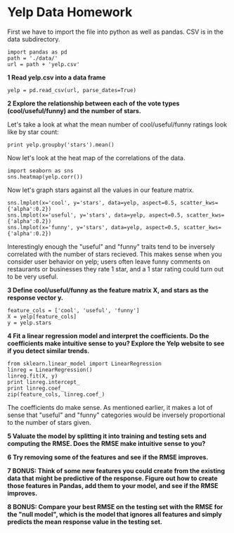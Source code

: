 # Yelp Data Homework 

First we have to import the file into python as well as pandas. CSV is in the data subdirectory. 

```
import pandas as pd
path = './data/' 
url = path + 'yelp.csv'
```

**1 Read yelp.csv into a data frame**

```
yelp = pd.read_csv(url, parse_dates=True)
```

**2 Explore the relationship between each of the vote types (cool/useful/funny) and the number of stars.**
   
Let's take a look at what the mean number of cool/useful/funny ratings look like by star count: 
                                                            
```
print yelp.groupby('stars').mean()
```                                                
                                       
Now let's look at the heat map of the correlations of the data. 

```
import seaborn as sns
sns.heatmap(yelp.corr())
```

Now let's graph stars against all the values in our feature matrix.

```
sns.lmplot(x='cool', y='stars', data=yelp, aspect=0.5, scatter_kws={'alpha':0.2})
sns.lmplot(x='useful', y='stars', data=yelp, aspect=0.5, scatter_kws={'alpha':0.2})
sns.lmplot(x='funny', y='stars', data=yelp, aspect=0.5, scatter_kws={'alpha':0.2})
```

Interestingly enough the "useful" and "funny" traits tend to be inversely correlated with the number of stars recieved. This makes sense when you consider user behavior on yelp; users often leave funny comments on restaurants or businesses they rate 1 star, and a 1 star rating could turn out to be very useful. 

                     
**3 Define cool/useful/funny as the feature matrix X, and stars as the response vector y.**

```
feature_cols = ['cool', 'useful', 'funny']
X = yelp[feature_cols]
y = yelp.stars
```

**4 Fit a linear regression model and interpret the coefficients. Do the coefficients make intuitive sense to you? Explore the Yelp website to see if you detect similar trends.**

```
from sklearn.linear_model import LinearRegression
linreg = LinearRegression()
linreg.fit(X, y)
print linreg.intercept_
print linreg.coef_
zip(feature_cols, linreg.coef_)
```

The coefficients do make sense. As mentioned earlier, it makes a lot of sense that "useful" and "funny" categories would be inversely proportional to the number of stars given. 

**5 Valuate the model by splitting it into training and testing sets and computing the RMSE. Does the RMSE make intuitive sense to you?**

**6 Try removing some of the features and see if the RMSE improves.**

**7 BONUS: Think of some new features you could create from the existing data that might be predictive of the response. Figure out how to create those features in Pandas, add them to your model, and see if the RMSE improves.**

**8 BONUS: Compare your best RMSE on the testing set with the RMSE for the "null model", which is the model that ignores all features and simply predicts the mean response value in the testing set.**